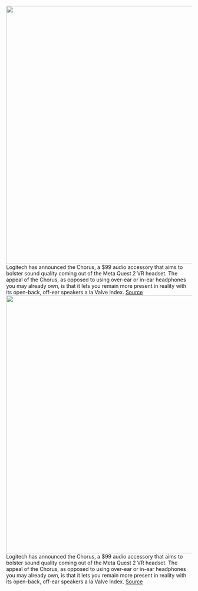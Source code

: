 <img src='https://cdn.vox-cdn.com/thumbor/JaUC_gB99Hw1njPyerTwRqs4bDM=/0x0:4672x3114/1200x800/filters:focal(1963x1184:2709x1930)/cdn.vox-cdn.com/uploads/chorus_image/image/71251971/Chorus_Lifestyle_1_Right_Side.0.jpg' width='700px' /><br/>
Logitech has announced the Chorus, a $99 audio accessory that aims to bolster sound quality coming out of the Meta Quest 2 VR headset. The appeal of the Chorus, as opposed to using over-ear or in-ear headphones you may already own, is that it lets you remain more present in reality with its open-back, off-ear speakers a la Valve Index.
<a href='https://www.theverge.com/2022/8/17/23308098/logitech-chorus-meta-oculus-quest-2-speakers-headphones-accessory-snap-on'> Source <a/><img src='https://cdn.vox-cdn.com/thumbor/JaUC_gB99Hw1njPyerTwRqs4bDM=/0x0:4672x3114/1200x800/filters:focal(1963x1184:2709x1930)/cdn.vox-cdn.com/uploads/chorus_image/image/71251971/Chorus_Lifestyle_1_Right_Side.0.jpg' width='700px' /><br/>
Logitech has announced the Chorus, a $99 audio accessory that aims to bolster sound quality coming out of the Meta Quest 2 VR headset. The appeal of the Chorus, as opposed to using over-ear or in-ear headphones you may already own, is that it lets you remain more present in reality with its open-back, off-ear speakers a la Valve Index.
<a href='https://www.theverge.com/2022/8/17/23308098/logitech-chorus-meta-oculus-quest-2-speakers-headphones-accessory-snap-on'> Source <a/>